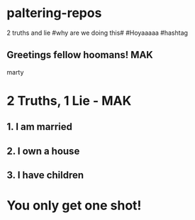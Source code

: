 # paltering-repos
2 truths and lie
#why are we doing this#
#Hoyaaaaa
#hashtag
## Greetings fellow hoomans! MAK
marty
# 2 Truths, 1 Lie - MAK
## 1. I am married
## 2. I own a house
## 3. I have children
# You only get one shot!
